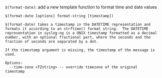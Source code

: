 `$(format-date)`: add a new template function to format time and date values

    $(format-date [options] format-string [timestamp])

    $(format-date) takes a timestamp in the DATETIME representation and
    formats it according to an strftime() format string.  The DATETIME
    representation in syslog-ng is a UNIX timestamp formatted as a decimal
    number, with an optional fractional part, where the seconds and the
    fraction of seconds are separated by a dot.

    If the timestamp argument is missing, the timestamp of the message is
    used.

    Options:
      --time-zone <TZstring> -- override timezone of the original timestamp
